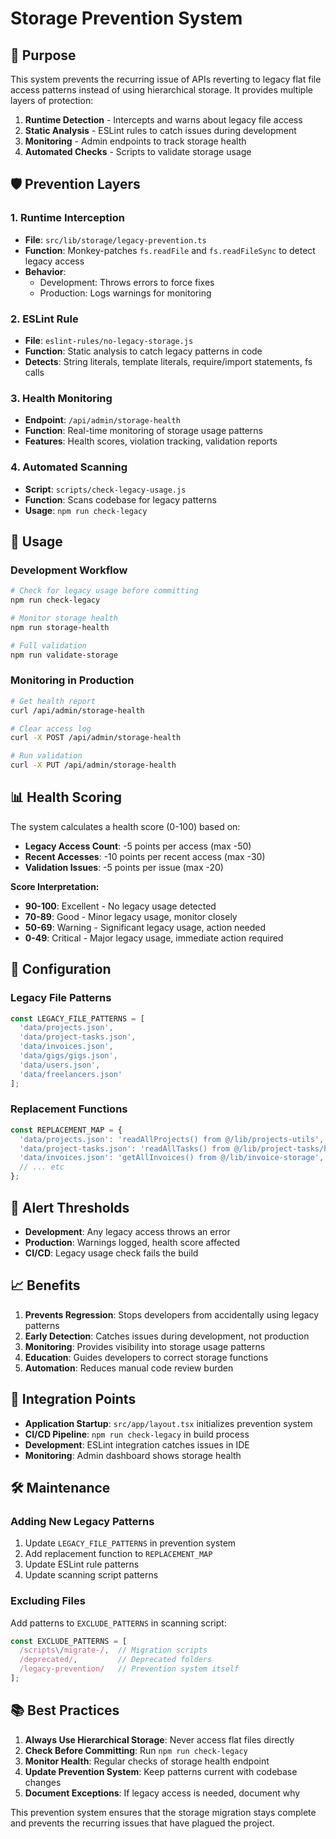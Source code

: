 # Storage Prevention System

## 🎯 **Purpose**

This system prevents the recurring issue of APIs reverting to legacy flat file access patterns instead of using hierarchical storage. It provides multiple layers of protection:

1. **Runtime Detection** - Intercepts and warns about legacy file access
2. **Static Analysis** - ESLint rules to catch issues during development
3. **Monitoring** - Admin endpoints to track storage health
4. **Automated Checks** - Scripts to validate storage usage

## 🛡️ **Prevention Layers**

### **1. Runtime Interception**
- **File**: `src/lib/storage/legacy-prevention.ts`
- **Function**: Monkey-patches `fs.readFile` and `fs.readFileSync` to detect legacy access
- **Behavior**: 
  - Development: Throws errors to force fixes
  - Production: Logs warnings for monitoring

### **2. ESLint Rule**
- **File**: `eslint-rules/no-legacy-storage.js`
- **Function**: Static analysis to catch legacy patterns in code
- **Detects**: String literals, template literals, require/import statements, fs calls

### **3. Health Monitoring**
- **Endpoint**: `/api/admin/storage-health`
- **Function**: Real-time monitoring of storage usage patterns
- **Features**: Health scores, violation tracking, validation reports

### **4. Automated Scanning**
- **Script**: `scripts/check-legacy-usage.js`
- **Function**: Scans codebase for legacy patterns
- **Usage**: `npm run check-legacy`

## 🚀 **Usage**

### **Development Workflow**
```bash
# Check for legacy usage before committing
npm run check-legacy

# Monitor storage health
npm run storage-health

# Full validation
npm run validate-storage
```

### **Monitoring in Production**
```bash
# Get health report
curl /api/admin/storage-health

# Clear access log
curl -X POST /api/admin/storage-health

# Run validation
curl -X PUT /api/admin/storage-health
```

## 📊 **Health Scoring**

The system calculates a health score (0-100) based on:
- **Legacy Access Count**: -5 points per access (max -50)
- **Recent Accesses**: -10 points per recent access (max -30)
- **Validation Issues**: -5 points per issue (max -20)

**Score Interpretation:**
- **90-100**: Excellent - No legacy usage detected
- **70-89**: Good - Minor legacy usage, monitor closely
- **50-69**: Warning - Significant legacy usage, action needed
- **0-49**: Critical - Major legacy usage, immediate action required

## 🔧 **Configuration**

### **Legacy File Patterns**
```typescript
const LEGACY_FILE_PATTERNS = [
  'data/projects.json',
  'data/project-tasks.json',
  'data/invoices.json',
  'data/gigs/gigs.json',
  'data/users.json',
  'data/freelancers.json'
];
```

### **Replacement Functions**
```typescript
const REPLACEMENT_MAP = {
  'data/projects.json': 'readAllProjects() from @/lib/projects-utils',
  'data/project-tasks.json': 'readAllTasks() from @/lib/project-tasks/hierarchical-storage',
  'data/invoices.json': 'getAllInvoices() from @/lib/invoice-storage',
  // ... etc
};
```

## 🚨 **Alert Thresholds**

- **Development**: Any legacy access throws an error
- **Production**: Warnings logged, health score affected
- **CI/CD**: Legacy usage check fails the build

## 📈 **Benefits**

1. **Prevents Regression**: Stops developers from accidentally using legacy patterns
2. **Early Detection**: Catches issues during development, not production
3. **Monitoring**: Provides visibility into storage usage patterns
4. **Education**: Guides developers to correct storage functions
5. **Automation**: Reduces manual code review burden

## 🔄 **Integration Points**

- **Application Startup**: `src/app/layout.tsx` initializes prevention system
- **CI/CD Pipeline**: `npm run check-legacy` in build process
- **Development**: ESLint integration catches issues in IDE
- **Monitoring**: Admin dashboard shows storage health

## 🛠️ **Maintenance**

### **Adding New Legacy Patterns**
1. Update `LEGACY_FILE_PATTERNS` in prevention system
2. Add replacement function to `REPLACEMENT_MAP`
3. Update ESLint rule patterns
4. Update scanning script patterns

### **Excluding Files**
Add patterns to `EXCLUDE_PATTERNS` in scanning script:
```javascript
const EXCLUDE_PATTERNS = [
  /scripts\/migrate-/,  // Migration scripts
  /deprecated/,         // Deprecated folders
  /legacy-prevention/   // Prevention system itself
];
```

## 📚 **Best Practices**

1. **Always Use Hierarchical Storage**: Never access flat files directly
2. **Check Before Committing**: Run `npm run check-legacy`
3. **Monitor Health**: Regular checks of storage health endpoint
4. **Update Prevention System**: Keep patterns current with codebase changes
5. **Document Exceptions**: If legacy access is needed, document why

This prevention system ensures that the storage migration stays complete and prevents the recurring issues that have plagued the project.
